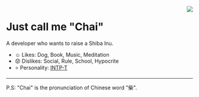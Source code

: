 <a href="#">
<img align="right" src="https://github-readme-stats.vercel.app/api?username=MegChai&show_icons=true&hide_border=true&count_private=true&include_all_commits=true">
</a>

# Just call me "Chai"

A developer who wants to raise a Shiba Inu.

- :relaxed: Likes: Dog, Book, Music, Meditation
- :worried: Dislikes: Social, Rule, School, Hypocrite
- :star: Personality: [INTP-T](https://www.16personalities.com/intp-personality)

----

P.S: "Chai" is the pronunciation of Chinese word "柴".
